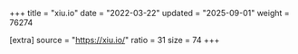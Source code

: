 +++
title = "xiu.io"
date = "2022-03-22"
updated = "2025-09-01"
weight = 76274

[extra]
source = "https://xiu.io/"
ratio = 31
size = 74
+++
